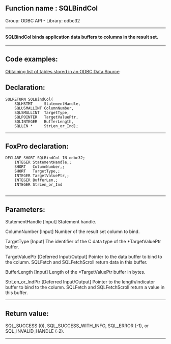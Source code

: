 
## Function name : SQLBindCol
Group: ODBC API - Library: odbc32    
***  


#### SQLBindCol binds application data buffers to columns in the result set.
***  


## Code examples:
[Obtaining list of tables stored in an ODBC Data Source](../../samples/sample_409.md)  

## Declaration:
```foxpro  
SQLRETURN SQLBindCol(
	SQLHSTMT     StatementHandle,
	SQLUSMALLINT ColumnNumber,
	SQLSMALLINT  TargetType,
	SQLPOINTER   TargetValuePtr,
	SQLINTEGER   BufferLength,
	SQLLEN *     StrLen_or_Ind);  
```  
***  


## FoxPro declaration:
```foxpro  
DECLARE SHORT SQLBindCol IN odbc32;
	INTEGER StatementHandle,;
	SHORT   ColumnNumber,;
	SHORT   TargetType,;
	INTEGER TargetValuePtr,;
	INTEGER BufferLen,;
	INTEGER StrLen_or_Ind
  
```  
***  


## Parameters:
StatementHandle 
[Input]
Statement handle. 

ColumnNumber 
[Input]
Number of the result set column to bind.

TargetType 
[Input]
The identifier of the C data type of the *TargetValuePtr buffer.

TargetValuePtr 
[Deferred Input/Output]
Pointer to the data buffer to bind to the column. SQLFetch and SQLFetchScroll return data in this buffer. 

BufferLength 
[Input]
Length of the *TargetValuePtr buffer in bytes. 

StrLen_or_IndPtr 
[Deferred Input/Output]
Pointer to the length/indicator buffer to bind to the column. SQLFetch and SQLFetchScroll return a value in this buffer.   
***  


## Return value:
SQL_SUCCESS (0), SQL_SUCCESS_WITH_INFO, SQL_ERROR (-1), or SQL_INVALID_HANDLE (-2).  
***  

